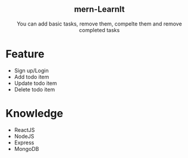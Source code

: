 
<a name="readme-top"></a>
<!-- PROJECT LOGO -->
<br />
<div align="center">
  <h2>mern-LearnIt</h2>
  <p>You can add basic tasks, remove them, compelte them and remove completed tasks</p>
</div>

<h1>Feature</h1>
<ul>
  <li>Sign up/Login</li>
  <li>Add todo item </li>
  <li>Update todo item </li>
  <li>Delete todo item </li>
</ul>

<!-- TABLE OF CONTENTS -->
  <h1>Knowledge</h1>
  <ul>
    <li>ReactJS</li>
    <li>NodeJS</li>
    <li>Express</li>
    <li>MongoDB</li>
  </ul>

